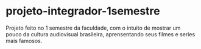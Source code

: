 # projeto-integrador-1semestre

Projeto feito no 1 semestre da faculdade, com o intuito de mostrar um pouco da cultura audiovisual brasileira, aprensentando seus filmes e series mais famosos.
